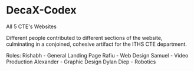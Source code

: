 # DecaX-Codex
All 5 CTE's Websites

Different people contributed to different sections of the website, culminating in a conjoined, cohesive artifact for the ITHS CTE department.

Roles:
Rishabh - General Landing Page
Rafiu - Web Design
Samuel - Video Production
Alexander - Graphic Design
Dylan Diep - Robotics
